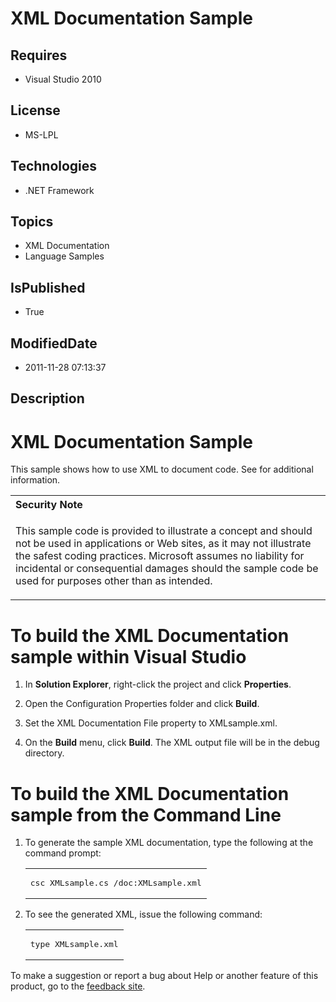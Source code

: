# XML Documentation Sample
## Requires
* Visual Studio 2010
## License
* MS-LPL
## Technologies
* .NET Framework
## Topics
* XML Documentation
* Language Samples
## IsPublished
* True
## ModifiedDate
* 2011-11-28 07:13:37
## Description

<h1>
<h1>XML Documentation Sample</h1>
<div id="mainSection">
<div id="mainBody">
<div id="allHistory" class="saveHistory"></div>
<p></p>
<p>This sample shows how to use XML to document code. See for additional information.</p>
<div class="alert">
<table width="100%" cellspacing="0" cellpadding="0">
<tbody>
<tr>
<th align="left">Security Note </th>
</tr>
<tr>
<td>
<p>This sample code is provided to illustrate a concept and should not be used in applications or Web sites, as it may not illustrate the safest coding practices. Microsoft assumes no liability for incidental or consequential damages should the sample code
 be used for purposes other than as intended.</p>
</td>
</tr>
</tbody>
</table>
</div>
<h1 class="heading">To build the XML Documentation sample within Visual Studio</h1>
<div id="procedureSection1" class="section">
<ol>
<li>
<p>In <b>Solution Explorer</b>, right-click the project and click <b>Properties</b>.</p>
</li><li>
<p>Open the Configuration Properties folder and click <b>Build</b>.</p>
</li><li>
<p>Set the XML Documentation File property to XMLsample.xml.</p>
</li><li>
<p>On the <b>Build</b> menu, click <b>Build</b>. The XML output file will be in the debug directory.</p>
</li></ol>
</div>
<h1 class="heading">To build the XML Documentation sample from the Command Line</h1>
<div id="procedureSection2" class="section">
<ol>
<li>
<p>To generate the sample XML documentation, type the following at the command prompt:
</p>
<div class="code"><span>
<table width="100%" cellspacing="0" cellpadding="0">
<tbody>
<tr>
<td colspan="2">
<pre>csc XMLsample.cs /doc:XMLsample.xml</pre>
</td>
</tr>
</tbody>
</table>
</span></div>
</li><li>
<p>To see the generated XML, issue the following command: </p>
<div class="code"><span>
<table width="100%" cellspacing="0" cellpadding="0">
<tbody>
<tr>
<td colspan="2">
<pre>type XMLsample.xml</pre>
</td>
</tr>
</tbody>
</table>
</span></div>
</li></ol>
</div>
</div>
<div id="footer">
<div class="footerLine"></div>
To make a suggestion or report a bug about Help or another feature of this product, go to the
<a href="http://go.microsoft.com/fwlink/?LinkId=9790442">feedback site</a>. </div>
</div>
</h1>

